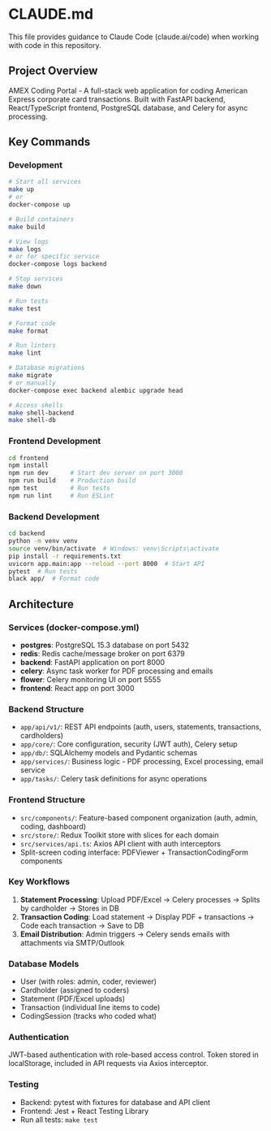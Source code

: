 # CLAUDE.md

This file provides guidance to Claude Code (claude.ai/code) when working with code in this repository.

## Project Overview

AMEX Coding Portal - A full-stack web application for coding American Express corporate card transactions. Built with FastAPI backend, React/TypeScript frontend, PostgreSQL database, and Celery for async processing.

## Key Commands

### Development
```bash
# Start all services
make up
# or
docker-compose up

# Build containers
make build

# View logs
make logs
# or for specific service
docker-compose logs backend

# Stop services
make down

# Run tests
make test

# Format code
make format

# Run linters
make lint

# Database migrations
make migrate
# or manually
docker-compose exec backend alembic upgrade head

# Access shells
make shell-backend
make shell-db
```

### Frontend Development
```bash
cd frontend
npm install
npm run dev      # Start dev server on port 3000
npm run build    # Production build
npm test         # Run tests
npm run lint     # Run ESLint
```

### Backend Development
```bash
cd backend
python -m venv venv
source venv/bin/activate  # Windows: venv\Scripts\activate
pip install -r requirements.txt
uvicorn app.main:app --reload --port 8000  # Start API
pytest  # Run tests
black app/  # Format code
```

## Architecture

### Services (docker-compose.yml)
- **postgres**: PostgreSQL 15.3 database on port 5432
- **redis**: Redis cache/message broker on port 6379
- **backend**: FastAPI application on port 8000
- **celery**: Async task worker for PDF processing and emails
- **flower**: Celery monitoring UI on port 5555
- **frontend**: React app on port 3000

### Backend Structure
- `app/api/v1/`: REST API endpoints (auth, users, statements, transactions, cardholders)
- `app/core/`: Core configuration, security (JWT auth), Celery setup
- `app/db/`: SQLAlchemy models and Pydantic schemas
- `app/services/`: Business logic - PDF processing, Excel processing, email service
- `app/tasks/`: Celery task definitions for async operations

### Frontend Structure
- `src/components/`: Feature-based component organization (auth, admin, coding, dashboard)
- `src/store/`: Redux Toolkit store with slices for each domain
- `src/services/api.ts`: Axios API client with auth interceptors
- Split-screen coding interface: PDFViewer + TransactionCodingForm components

### Key Workflows

1. **Statement Processing**: Upload PDF/Excel → Celery processes → Splits by cardholder → Stores in DB
2. **Transaction Coding**: Load statement → Display PDF + transactions → Code each transaction → Save to DB
3. **Email Distribution**: Admin triggers → Celery sends emails with attachments via SMTP/Outlook

### Database Models
- User (with roles: admin, coder, reviewer)
- Cardholder (assigned to coders)
- Statement (PDF/Excel uploads)
- Transaction (individual line items to code)
- CodingSession (tracks who coded what)

### Authentication
JWT-based authentication with role-based access control. Token stored in localStorage, included in API requests via Axios interceptor.

### Testing
- Backend: pytest with fixtures for database and API client
- Frontend: Jest + React Testing Library
- Run all tests: `make test`
